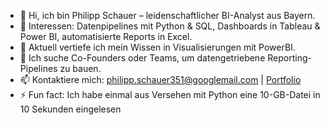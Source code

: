 - 👋 Hi, ich bin Philipp Schauer – leidenschaftlicher BI-Analyst aus Bayern.
- 👀 Interessen: Datenpipelines mit Python & SQL, Dashboards in Tableau & Power BI, automatisierte Reports in Excel.
- 🌱 Aktuell vertiefe ich mein Wissen in Visualisierungen mit PowerBI.
- 💞️ Ich suche Co-Founders oder Teams, um datengetriebene Reporting-Pipelines zu bauen.
- 📫 Kontaktiere mich: philipp.schauer351@googlemail.com | [Portfolio](https://datavision-schauer.de)
- ⚡ Fun fact: Ich habe einmal aus Versehen mit Python eine 10-GB-Datei in 10 Sekunden eingelesen

<!---
PS1906/PS1906 is a ✨ special ✨ repository because its `README.md` (this file) appears on your GitHub profile.
You can click the Preview link to take a look at your changes.
--->
